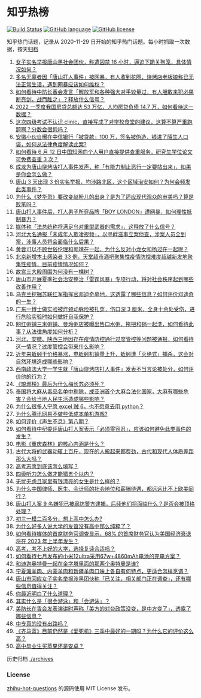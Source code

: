 # 知乎热榜
[![Build Status](https://github.com/ToWeLong/zhihu-hot-questions/workflows/CI/badge.svg)](https://github.com/ToWeLong/zhihu-hot-questions/actions)
[![GitHub language](https://img.shields.io/badge/language-golang-orange.svg)](https://golang.org/)
[![GitHub license](https://img.shields.io/github/license/ToWeLong/zhihu-hot-questions)](https://github.com/ToWeLong/zhihu-hot-questions/blob/main/LICENSE)

知乎热门话题，记录从 2020-11-29 日开始的知乎热门话题。每小时抓取一次数据，按天[归档](./archives)

<!-- BEGIN -->

1. [女子实名举报唐山黑社会团伙，称遭囚禁 16 小时，逼迫下跪关狗笼，具体情况如何？](https://www.zhihu.com/question/537242054)
1. [多名无辜者因「唐山打人事件」被网暴，有人收到花圈，烧烤店老板娘称已无法正常生活，遇到网暴应该如何维权？](https://www.zhihu.com/question/537293791)
1. [如何看待中防长香会发言「解放军和各种强大对手较量过，有人胆敢来犯必果断亮剑，战而胜之」？释放什么信号？](https://www.zhihu.com/question/537311983)
1. [2022 一季度我国房贷总额达 53 万亿，人均房贷负债 14.7 万，如何看待这一数据？](https://www.zhihu.com/question/537050091)
1. [这次四级考试不认识 clinic，直接写成了对学校食堂的建议，这算不算严重跑题啊？分数会很低吗？](https://www.zhihu.com/question/537210669)
1. [安徽小伙自曝在中信银行「被贷款」100 万，签名被伪造，钱进了陌生人口袋，如何从法律角度解读此案?](https://www.zhihu.com/question/537150115)
1. [如何看待 6 月 12 日中国知网向个人用户直接提供查重服务，研究生学位论文可免费查重 3 次？](https://www.zhihu.com/question/537283285)
1. [成龙为唐山烧烤店打人事件发声，称「有能力制止恶行一定要站出来」，如果是你会怎么做？](https://www.zhihu.com/question/537292577)
1. [唐山 3 天出现 3 份实名举报，均涉路北区，这个区域治安如何？为何会频发此类事件？](https://www.zhihu.com/question/537331783)
1. [为什么《梦华录》要改变赵盼儿的出身？是为了适应现代观众的审美吗？算是败笔吗？](https://www.zhihu.com/question/536543425)
1. [唐山打人事件后，打人男子所穿品牌「BOY LONDON」遭网暴，如何理性抵制暴力？](https://www.zhihu.com/question/537348126)
1. [媒体称「法总统称将满足乌对重型武器的需求」，这释放了什么信号？](https://www.zhihu.com/question/537146175)
1. [河北大名通报「未成年人欺凌视频」，以寻衅滋事立案侦查，涉案人员全到案，涉事人员将会面临什么后果？](https://www.zhihu.com/question/537187551)
1. [黄蓉可以不顾世俗伦理和郭靖在一起，为什么反对小龙女和杨过在一起呢？](https://www.zhihu.com/question/536646136)
1. [北京新增本土感染者 33 例，天堂超市酒吧聚集性疫情防控难度超越新发地聚集性疫情，目前疫情情况如何？](https://www.zhihu.com/question/537339927)
1. [故宫三大殿周围为何没有一棵树？](https://www.zhihu.com/question/66735446)
1. [唐山市开展夏季社会治安整治「雷霆风暴」专项行动，将对社会秩序起到哪些改善作用？](https://www.zhihu.com/question/537352221)
1. [乌克兰挖掘苏联红军指挥官邓迪奇墓地，这透露了哪些信息？如何评价邓迪奇的一生？](https://www.zhihu.com/question/537329639)
1. [广东一博士做实验被炸颈动脉险被扎穿，伤口深 3 厘米，全身十余处受伤，进行危险实验时如何做好自我保护？](https://www.zhihu.com/question/537217576)
1. [网红粥铺三米粥铺、曼玲粥店被曝出售口水粥，拖把和锅一起洗，如何看待此事？从法律角度如何分析？](https://www.zhihu.com/question/537043510)
1. [河北、安徽、陕西三地因存在疫情防控通行过度管控等问题被通报，如何看待这一情况？过度管控会带来什么影响？](https://www.zhihu.com/question/537232116)
1. [近年来蚯蚓干价格暴涨，电蚯蚓机销量上升，蚯蚓遭「灭绝式」捕杀，这会对自然环境造成哪些影响？](https://www.zhihu.com/question/536841304)
1. [西南政法大学一学生就「唐山烧烤店打人事件」发表不当言论被处分，如何评价他的行为？](https://www.zhihu.com/question/537293297)
1. [《琅琊榜》最后为什么梅长苏必须死？](https://www.zhihu.com/question/37125124)
1. [泰国将大麻从毒品名单中剔除，成亚洲首个大麻合法化国家，大麻有哪些危害？会给当地人民生活造成哪些影响？](https://www.zhihu.com/question/536995591)
1. [为什么很多人宁愿 excel 贼 6，也不愿意去用 python？](https://www.zhihu.com/question/53261114)
1. [为什么腾讯网易不做些低成本单机游戏?](https://www.zhihu.com/question/536332983)
1. [如何评价《声生不息》第八期？](https://www.zhihu.com/question/533881090)
1. [如何看待中纪委评唐山打人案表示「必须零容忍」，应该如何避免此类事件的发生？](https://www.zhihu.com/question/537307127)
1. [电影《重庆森林》的核心内涵是什么？](https://www.zhihu.com/question/22149548)
1. [古代大将的武器动辄上百斤，现在的人搬起来都费劲，古代和现代人体质差距那么大吗？](https://www.zhihu.com/question/518419557)
1. [高考志愿到底该怎么填写？](https://www.zhihu.com/question/409122324)
1. [四级听力怎么做才能错五个以内？](https://www.zhihu.com/question/419987287)
1. [无忧无虑且家里有钱漂亮的女生是什么样的？](https://www.zhihu.com/question/369021998)
1. [为什么中国律师、医生、会计师的社会地位和薪酬待遇，都远远比不上欧美同行？](https://www.zhihu.com/question/486570444)
1. [唐山打人案 9 名嫌犯已被廊坊警方逮捕，后续他们将面临什么？是否会被顶格处理？](https://www.zhihu.com/question/537308450)
1. [初三一模二百多分，想上高中怎么办?](https://www.zhihu.com/question/531706301)
1. [为什么好多人说大学的友谊没有高中那么纯粹了？](https://www.zhihu.com/question/537309837)
1. [如何看待媒体的首席财务官调查显示，68% 的首席财务官认为美国经济衰退将在 2023 年上半年发生？](https://www.zhihu.com/question/536978844)
1. [高考，考不上好的大学，选择复读合适吗？](https://www.zhihu.com/question/536348766)
1. [如何看待七月发布的小米12ultra采用67w+4860mAh电池的充电方案？](https://www.zhihu.com/question/536744167)
1. [和迪迦奥特曼一起在金字塔里面的那两个奥特曼是谁?](https://www.zhihu.com/question/336072234)
1. [宁夏滩羊肉、内蒙羊肉和新疆羊肉口味上各自有何特点，更适合怎样烹调？](https://www.zhihu.com/question/30951244)
1. [唐山市回应女子实名举报涉黑团伙称「已关注，相关部门正在调查」，还有哪些信息值得关注？](https://www.zhihu.com/question/537315980)
1. [你最近明白了什么道理？](https://www.zhihu.com/question/431861103)
1. [其实什么是「很会游泳」和「会游泳」？](https://www.zhihu.com/question/363717016)
1. [美防长在香会发表演讲时声称「美方的对台政策没变，是中方变了」，透露了哪些信息？](https://www.zhihu.com/question/537223922)
1. [中专真的没有出路吗？](https://www.zhihu.com/question/536316521)
1. [《齐马蓝》目前仍然是《爱死机》三季中最好的一期吗？为什么它的评价这么高？](https://www.zhihu.com/question/537017120)
1. [高中毕业生买苹果还是安卓？](https://www.zhihu.com/question/537087020)

<!-- END -->

历史归档 [./archives](./archives)


### License
[zhihu-hot-questions](https://github.com/towelong/zhihu-hot-questions) 的源码使用 MIT License 发布。
